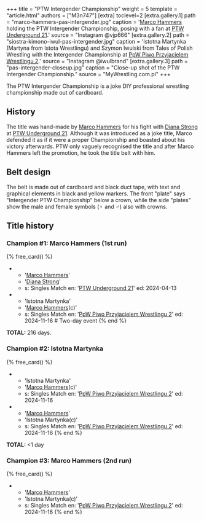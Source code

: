 +++
title = "PTW Intergender Championship"
weight = 5
template = "article.html"
authors = ["M3n747"]
[extra]
toclevel=2
[extra.gallery.1]
path = "marco-hammers-pas-intergender.jpg"
caption = '[Marco Hammers](@/w/marco-hammers.md) holding the PTW Intergender Championship, posing with a fan at [PTW Underground 21](@/e/ptw/2024-04-13-ptw-underground-21.md).'
source = "Instagram @vjp666"
[extra.gallery.2]
path = "siostra-kimono-iwul-pas-intergender.jpg"
caption = 'Istotna Martynka (Martyna from Istota Wrestlingu) and Szymon Iwulski from Tales of Polish Wrestling with the Intergender Championship at [PpW Piwo Przyjacielem Wrestlingu 2](@/e/ppw/2024-11-15-ppw-piwo-przyjacielem-wrestlingu-2.md).'
source = "Instagram @iwulbrand"
[extra.gallery.3]
path = "pas-intergender-closeup.jpg"
caption = "Close-up shot of the PTW Intergender Championship."
source = "MyWrestling.com.pl"
+++

The PTW Intergender Championship is a joke DIY professional wrestling championship made out of cardboard.

<!-- more -->

## History

The title was hand-made by [Marco Hammers](@/w/marco-hammers.md) for his fight with [Diana Strong](@/w/diana-strong.md) at [PTW Underground 21](@/e/ptw/2024-04-13-ptw-underground-21.md). Although it was introduced as a joke title, Marco defended it as if it were a proper Championship and boasted about his victory afterwards. PTW only vaguely recognised the title and after Marco Hammers left the promotion, he took the title belt with him.

## Belt design

The belt is made out of cardboard and black duct tape, with text and graphical elements in black and yellow markers. The front "plate" says "Intergender PTW Championship" below a crown, while the side "plates" show the male and female symbols (♀ and ♂) also with crowns.

## Title history

### Champion #1: Marco Hammers (1st run)

{% free_card() %}
- - '[Marco Hammers](@/w/marco-hammers.md)'
  - '[Diana Strong](@/w/diana-strong.md)'
  - s: Singles Match
    en: '[PTW Underground 21](@/e/ptw/2024-04-13-ptw-underground-21.md)'
    ed: 2024-04-13
- - 'Istotna Martynka'
  - '[Marco Hammers](@/w/marco-hammers.md)(c)'
  - s: Singles Match
    en: '[PpW Piwo Przyjacielem Wrestlingu 2](@/e/ppw/2024-11-15-ppw-piwo-przyjacielem-wrestlingu-2.md)'
    ed: 2024-11-16 # Two-day event
{% end %}

**TOTAL:** 216 days.

### Champion #2: Istotna Martynka

{% free_card() %}
- - 'Istotna Martynka'
  - '[Marco Hammers](@/w/marco-hammers.md)(c)'
  - s: Singles Match
    en: '[PpW Piwo Przyjacielem Wrestlingu 2](@/e/ppw/2024-11-15-ppw-piwo-przyjacielem-wrestlingu-2.md)'
    ed: 2024-11-16
- - '[Marco Hammers](@/w/marco-hammers.md)'
  - 'Istotna Martynka(c)'
  - s: Singles Match
    en: '[PpW Piwo Przyjacielem Wrestlingu 2](@/e/ppw/2024-11-15-ppw-piwo-przyjacielem-wrestlingu-2.md)'
    ed: 2024-11-16
{% end %}

**TOTAL:** <1 day

### Champion #3: Marco Hammers (2nd run)

{% free_card() %}
- - '[Marco Hammers](@/w/marco-hammers.md)'
  - 'Istotna Martynka(c)'
  - s: Singles Match
    en: '[PpW Piwo Przyjacielem Wrestlingu 2](@/e/ppw/2024-11-15-ppw-piwo-przyjacielem-wrestlingu-2.md)'
    ed: 2024-11-16
{% end %}
